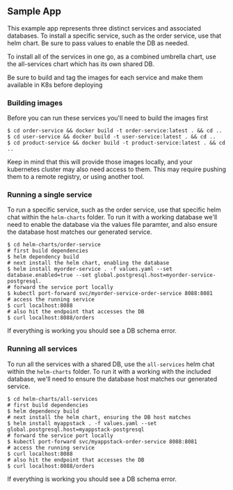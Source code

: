 ## Sample App

This example app represents three distinct services and associated databases. To install a specific service, such as the order service, use that helm chart. Be sure to pass values to enable the DB as needed.

To install all of the services in one go, as a combined umbrella chart, use the all-services chart which has its own shared DB.
 
Be sure to build and tag the images for each service and make them available in K8s before deploying

### Building images

Before you can run these services you'll need to build the images first

```
$ cd order-service && docker build -t order-service:latest . && cd ..
$ cd user-service && docker build -t user-service:latest . && cd ..
$ cd product-service && docker build -t product-service:latest . && cd ..
```

Keep in mind that this will provide those images locally, and your kubernetes cluster may also need access to them. This may require pushing them to a remote registry, or using another tool.

### Running a single service

To run a specific service, such as the order service, use that specific helm chat within the `helm-charts` folder. To run it with a working database we'll need to enable the database via the values file paramter, and also ensure the database host matches our generated service.

```
$ cd helm-charts/order-service
# first build dependencies
$ helm dependency build
# next install the helm chart, enabling the database
$ helm install myorder-service . -f values.yaml --set database.enabled=true --set global.postgresql.host=myorder-service-postgresql.
# forward the service port locally
$ kubectl port-forward svc/myorder-service-order-service 8088:8081
# access the running service
$ curl localhost:8088
# also hit the endpoint that accesses the DB
$ curl localhost:8088/orders
```

If everything is working you should see a DB schema error.

### Running all services

To run all the services with a shared DB, use the `all-services` helm chat within the `helm-charts` folder. To run it with a working with the included database, we'll need to ensure the database host matches our generated service.

```
$ cd helm-charts/all-services
# first build dependencies
$ helm dependency build
# next install the helm chart, ensuring the DB host matches
$ helm install myappstack . -f values.yaml --set global.postgresql.host=myappstack-postgresql
# forward the service port locally
$ kubectl port-forward svc/myappstack-order-service 8088:8081
# access the running service
$ curl localhost:8088
# also hit the endpoint that accesses the DB
$ curl localhost:8088/orders
```

If everything is working you should see a DB schema error.
